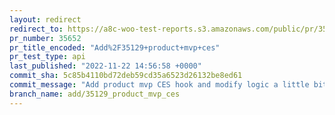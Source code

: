 ```yaml
---
layout: redirect
redirect_to: https://a8c-woo-test-reports.s3.amazonaws.com/public/pr/35652/api/index.html
pr_number: 35652
pr_title_encoded: "Add%2F35129+product+mvp+ces"
pr_test_type: api
last_published: "2022-11-22 14:56:58 +0000"
commit_sha: 5c85b4110bd72deb59cd35a6523d26132be8ed61
commit_message: "Add product mvp CES hook and modify logic a little bit"
branch_name: add/35129_product_mvp_ces
---
```

